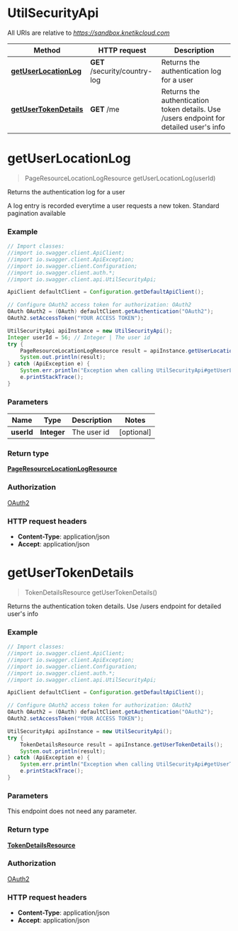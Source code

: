 # UtilSecurityApi

All URIs are relative to *https://sandbox.knetikcloud.com*

Method | HTTP request | Description
------------- | ------------- | -------------
[**getUserLocationLog**](UtilSecurityApi.md#getUserLocationLog) | **GET** /security/country-log | Returns the authentication log for a user
[**getUserTokenDetails**](UtilSecurityApi.md#getUserTokenDetails) | **GET** /me | Returns the authentication token details. Use /users endpoint for detailed user&#39;s info


<a name="getUserLocationLog"></a>
# **getUserLocationLog**
> PageResourceLocationLogResource getUserLocationLog(userId)

Returns the authentication log for a user

A log entry is recorded everytime a user requests a new token. Standard pagination available

### Example
```java
// Import classes:
//import io.swagger.client.ApiClient;
//import io.swagger.client.ApiException;
//import io.swagger.client.Configuration;
//import io.swagger.client.auth.*;
//import io.swagger.client.api.UtilSecurityApi;

ApiClient defaultClient = Configuration.getDefaultApiClient();

// Configure OAuth2 access token for authorization: OAuth2
OAuth OAuth2 = (OAuth) defaultClient.getAuthentication("OAuth2");
OAuth2.setAccessToken("YOUR ACCESS TOKEN");

UtilSecurityApi apiInstance = new UtilSecurityApi();
Integer userId = 56; // Integer | The user id
try {
    PageResourceLocationLogResource result = apiInstance.getUserLocationLog(userId);
    System.out.println(result);
} catch (ApiException e) {
    System.err.println("Exception when calling UtilSecurityApi#getUserLocationLog");
    e.printStackTrace();
}
```

### Parameters

Name | Type | Description  | Notes
------------- | ------------- | ------------- | -------------
 **userId** | **Integer**| The user id | [optional]

### Return type

[**PageResourceLocationLogResource**](PageResourceLocationLogResource.md)

### Authorization

[OAuth2](../README.md#OAuth2)

### HTTP request headers

 - **Content-Type**: application/json
 - **Accept**: application/json

<a name="getUserTokenDetails"></a>
# **getUserTokenDetails**
> TokenDetailsResource getUserTokenDetails()

Returns the authentication token details. Use /users endpoint for detailed user&#39;s info

### Example
```java
// Import classes:
//import io.swagger.client.ApiClient;
//import io.swagger.client.ApiException;
//import io.swagger.client.Configuration;
//import io.swagger.client.auth.*;
//import io.swagger.client.api.UtilSecurityApi;

ApiClient defaultClient = Configuration.getDefaultApiClient();

// Configure OAuth2 access token for authorization: OAuth2
OAuth OAuth2 = (OAuth) defaultClient.getAuthentication("OAuth2");
OAuth2.setAccessToken("YOUR ACCESS TOKEN");

UtilSecurityApi apiInstance = new UtilSecurityApi();
try {
    TokenDetailsResource result = apiInstance.getUserTokenDetails();
    System.out.println(result);
} catch (ApiException e) {
    System.err.println("Exception when calling UtilSecurityApi#getUserTokenDetails");
    e.printStackTrace();
}
```

### Parameters
This endpoint does not need any parameter.

### Return type

[**TokenDetailsResource**](TokenDetailsResource.md)

### Authorization

[OAuth2](../README.md#OAuth2)

### HTTP request headers

 - **Content-Type**: application/json
 - **Accept**: application/json

